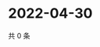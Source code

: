 # 2022-04-30

共 0 条

<!-- BEGIN WEIBO -->
<!-- 最后更新时间 Sat Apr 30 2022 17:12:22 GMT+0800 (China Standard Time) -->

<!-- END WEIBO -->
